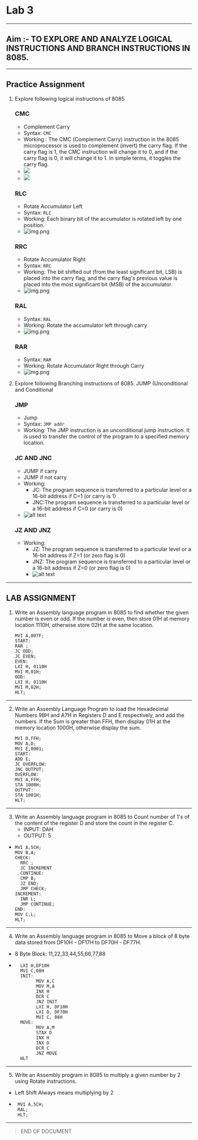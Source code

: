 # Lab 3

---

## Aim :- TO EXPLORE AND ANALYZE LOGICAL INSTRUCTIONS AND BRANCH INSTRUCTIONS IN 8085.

---

## Practice Assignment

1. Explore following logical instructions of 8085

   ### CMC

    - Complement Carry
    - Syntax: `CMC`
    - Working : The CMC (Complement Carry) instruction in the 8085 microprocessor is used to complement
      (invert) the carry flag. If the carry flag is 1, the CMC instruction will change it to 0, and if the
      carry flag is 0, it will change it to 1. In simple terms, it toggles the carry flag.
    - ![](CMC1.png)
    - ![](CMC2.png)

   ### RLC

    - Rotate Accumulator Left
    - Syntax: `RLC`
    - Working: Each binary bit of the accumulator is rotated left by one position.
    - ![img.png](RLC.png)

   ### RRC

    - Rotate Accumulator Right
    - Syntax: `RRC`
    - Working: The bit shifted out (from the least significant bit, LSB) is placed into the carry flag, and the
      carry flag's previous value is placed into the most significant bit (MSB) of the accumulator.
    - ![img.png](RRC.png)

   ### RAL

    - Syntax: `RAL`
    - Working: Rotate the accumulator left through carry
    - ![img.png](RAL.png)

   ### RAR

    - Syntax: `RAR`
    - Working: Rotate Accumulator Right through Carry
    - ![img.png](RAR.png)

2. Explore following Branching instructions of 8085. JUMP (Unconditional and Conditional

   ### JMP

    - Jump
    - Syntax: `JMP addr`
    - Working: The JMP instruction is an unconditional jump instruction. It is used to transfer the control of the
      program to a specified memory location.

   ### JC AND JNC

    - JUMP if carry
    - JUMP if not carry
    - Working:
        - JC: The program sequence is transferred to a particular level or a 16-bit address if C=1 (or carry is 1)
        - JNC:The program sequence is transferred to a particular level or a 16-bit address if C=0 (or carry is 0)
    - ![alt text](JCJNC.png)

   ### JZ AND JNZ

    - Working:
        - JZ: The program sequence is transferred to a particular level or a 16-bit address if Z=1 (or zero flag is 0)
        - JNZ: The program sequence is transferred to a particular level or a 16-bit address if Z=0 (or zero flag is 0)
        - ![alt text](JZJNZ.png)

---

## LAB ASSIGNMENT

1. Write an Assembly language program in 8085 to find whether the given number is even or odd. If the
   number is even, then store 01H at memory location 1110H, otherwise store 02H at the same location.
   ```ASSEMBLY
   MVI A,007F;
   START:
   RAR ;
   JC ODD;
   JC EVEN;
   EVEN:
   LXI H, 0110H
   MVI M,01H;
   ODD:
   LXI H, 0110H
   MVI M,02H;
   HLT;
   ```

---

2. Write an Assembly Language Program to load the Hexadecimal Numbers 9BH and A7H in Registers D and
   E respectively, and add the numbers. If the Sum is greater than FFH, then display 01H at the memory
   location 1000H, otherwise display the sum.
   ```ASSEMBLY
   MVI D,FFH;
   MOV A,D;
   MVI E,0001;
   START:
   ADD E;
   JC OVERFLOW;
   JNC OUTPUT;
   OVERFLOW:
   MVI A,FFH;
   STA 1000H;
   OUTPUT:
   STA 1001H;
   HLT;
   ```

---

3. Write an Assembly language program in 8085 to Count number of 1's of the content of the register D and
   store the count in the register C.
    - INPUT: DAH
    - OUTPUT: 5

- ```assembly
  MVI A,5CH;
  MOV B,A;
  CHECK:
  	RRC ;
  	JC INCREMENT
  	CONTINUE:
  	CMP B;
  	JZ END;
  	JMP CHECK;
  INCREMENT:
  	INR L;
  	JMP CONTINUE;
  END:
  MOV C,L;
  HLT;
  ```

---

4. Write an Assembly language program in 8085 to Move a block of 8 byte data stored from DF10H - DF17H
   to DF70H - DF77H.

- 8 Byte Block: 11,22,33,44,55,66,77,88
- ```assembly
    LXI H,DF10H       
    MVI C,08H         
    INIT: 
          MOV A,C 
          MOV M,A   
          INX H 
          DCR C 
          JNZ INIT  
          LXI H, DF10H
          LXI D, DF70H
          MVI C, 08H  
    MOVE: 
          MOV A,M 
          STAX D 
          INX H 
          INX D 
          DCR C 
          JNZ MOVE 
    HLT
   ```
---

5. Write an Assembly program in 8085 to multiply a given number by 2 using Rotate instructions.

- Left Shift Always means multiplying by 2
- ```
   MVI A,5CH;
   RAL;
   HLT;
   ```
---
> END OF DOCUMENT

